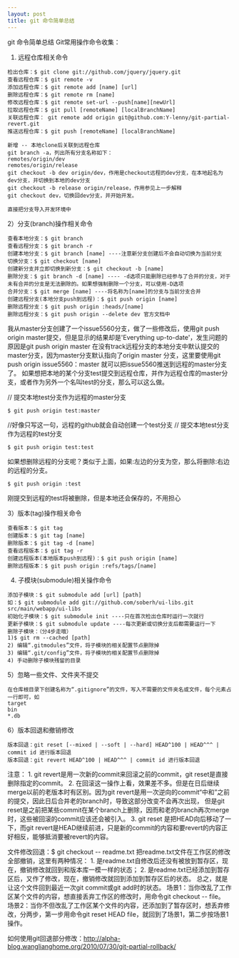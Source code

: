 ```yaml
---
layout: post
title: git 命令简单总结
---
```


git 命令简单总结
Git常用操作命令收集：
1) 远程仓库相关命令

```
检出仓库：$ git clone git://github.com/jquery/jquery.git
查看远程仓库：$ git remote -v
添加远程仓库：$ git remote add [name] [url]
删除远程仓库：$ git remote rm [name]
修改远程仓库：$ git remote set-url --push[name][newUrl]
拉取远程仓库：$ git pull [remoteName] [localBranchName]
关联远程仓库： git remote add origin git@github.com:Y-lenny/git-partial-revert.git
推送远程仓库：$ git push [remoteName] [localBranchName]

新增 -- 本地clone后关联到远程仓库
git branch -a，列出所有分支名称如下：
remotes/origin/dev
remotes/origin/release
git checkout -b dev origin/dev，作用是checkout远程的dev分支，在本地起名为dev分支，并切换到本地的dev分支
git checkout -b release origin/release，作用参见上一步解释
git checkout dev，切换回dev分支，并开始开发。

直接把分支导入开发环境中
```

 
2）分支(branch)操作相关命令

```
查看本地分支：$ git branch
查看远程分支：$ git branch -r
创建本地分支：$ git branch [name] ----注意新分支创建后不会自动切换为当前分支
切换分支：$ git checkout [name]
创建新分支并立即切换到新分支：$ git checkout -b [name]
删除分支：$ git branch -d [name] ---- -d选项只能删除已经参与了合并的分支，对于未有合并的分支是无法删除的。如果想强制删除一个分支，可以使用-D选项
合并分支：$ git merge [name] ----将名称为[name]的分支与当前分支合并
创建远程分支(本地分支push到远程)：$ git push origin [name]
删除远程分支：$ git push origin :heads/[name]
删除远程分支：$ git push origin --delete dev 官方文档中
```


我从master分支创建了一个issue5560分支，做了一些修改后，使用git push origin master提交，但是显示的结果却是'Everything up-to-date'，发生问题的原因是git push origin master 在没有track远程分支的本地分支中默认提交的master分支，因为master分支默认指向了origin master 分支，这里要使用git push origin issue5560：master 就可以把issue5560推送到远程的master分支了。
    如果想把本地的某个分支test提交到远程仓库，并作为远程仓库的master分支，或者作为另外一个名叫test的分支，那么可以这么做。

// 提交本地test分支作为远程的master分支

```
$ git push origin test:master
```
//好像只写这一句，远程的github就会自动创建一个test分支
// 提交本地test分支作为远程的test分支

```
$ git push origin test:test
```
              

如果想删除远程的分支呢？类似于上面，如果:左边的分支为空，那么将删除:右边的远程的分支。


```
$ git push origin :test
```

刚提交到远程的test将被删除，但是本地还会保存的，不用担心

3）版本(tag)操作相关命令

```
查看版本：$ git tag
创建版本：$ git tag [name]
删除版本：$ git tag -d [name]
查看远程版本：$ git tag -r
创建远程版本(本地版本push到远程)：$ git push origin [name]
删除远程版本：$ git push origin :refs/tags/[name]
```

 
4) 子模块(submodule)相关操作命令

```
添加子模块：$ git submodule add [url] [path]
如：$ git submodule add git://github.com/soberh/ui-libs.git src/main/webapp/ui-libs
初始化子模块：$ git submodule init ----只在首次检出仓库时运行一次就行
更新子模块：$ git submodule update ----每次更新或切换分支后都需要运行一下
删除子模块：（分4步走哦）
1)$ git rm --cached [path]
2) 编辑“.gitmodules”文件，将子模块的相关配置节点删除掉
3) 编辑“.git/config”文件，将子模块的相关配置节点删除掉
4) 手动删除子模块残留的目录
```

 
5）忽略一些文件、文件夹不提交

```
在仓库根目录下创建名称为“.gitignore”的文件，写入不需要的文件夹名或文件，每个元素占一行即可，如
target
bin
*.db
```


6）版本回退和撤销修改


```
版本回退：git reset [--mixed | --soft | --hard] HEAD^100 | HEAD^^^ | commit id 进行版本回退 
版本回退：git revert HEAD^100 | HEAD^^^ | commit id 进行版本回退
```


注意： 
     1. git revert是用一次新的commit来回滚之前的commit，git reset是直接删除指定的commit。
     2. 在回滚这一操作上看，效果差不多。但是在日后继续merge以前的老版本时有区别。因为git revert是用一次逆向的commit“中和”之前的提交，因此日后合并老的branch时，导致这部分改变不会再次出现，
        但是git reset是之前把某些commit在某个branch上删除，因而和老的branch再次merge时，这些被回滚的commit应该还会被引入。
     3. git reset 是把HEAD向后移动了一下，而git revert是HEAD继续前进，只是新的commit的内容和要revert的内容正好相反，能够抵消要被revert的内容。

文件修改回退：$ git checkout -- readme.txt 
把readme.txt文件在工作区的修改全部撤销，这里有两种情况：
    1. 是readme.txt自修改后还没有被放到暂存区，现在，撤销修改就回到和版本库一模一样的状态；
    2. 是readme.txt已经添加到暂存区后，又作了修改，现在，撤销修改就回到添加到暂存区后的状态。
总之，就是让这个文件回到最近一次git commit或git add时的状态。
场景1：当你改乱了工作区某个文件的内容，想直接丢弃工作区的修改时，用命令git checkout -- file。
场景2：当你不但改乱了工作区某个文件的内容，还添加到了暂存区时，想丢弃修改，分两步，第一步用命令git reset HEAD file，就回到了场景1，第二步按场景1操作。

如何使用git回退部分修改：http://alpha-blog.wanglianghome.org/2010/07/30/git-partial-rollback/








